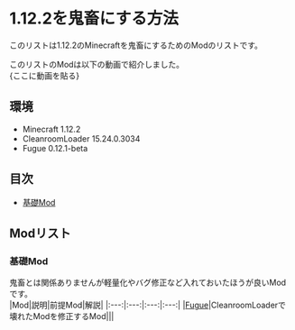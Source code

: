# 1.12.2を鬼畜にする方法
  
このリストは1.12.2のMinecraftを鬼畜にするためのModのリストです。

このリストのModは以下の動画で紹介しました。  
{ここに動画を貼る}
  
## 環境
  
- Minecraft 1.12.2
- CleanroomLoader 15.24.0.3034
- Fugue 0.12.1-beta

## 目次
  
- [基礎Mod](#基礎Mod)
  
## Modリスト
  
### 基礎Mod
  
鬼畜とは関係ありませんが軽量化やバグ修正など入れておいたほうが良いModです。  
|Mod|説明|前提Mod|解説|
|:---:|:---:|:---:|:---:|
|[Fugue]()|CleanroomLoaderで壊れたModを修正するMod|||
